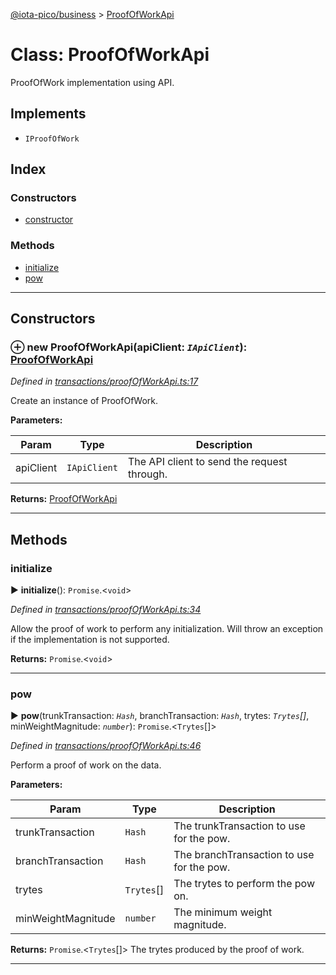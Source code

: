 [@iota-pico/business](../README.md) > [ProofOfWorkApi](../classes/proofofworkapi.md)



# Class: ProofOfWorkApi


ProofOfWork implementation using API.

## Implements

* `IProofOfWork`

## Index

### Constructors

* [constructor](proofofworkapi.md#constructor)


### Methods

* [initialize](proofofworkapi.md#initialize)
* [pow](proofofworkapi.md#pow)



---
## Constructors
<a id="constructor"></a>


### ⊕ **new ProofOfWorkApi**(apiClient: *`IApiClient`*): [ProofOfWorkApi](proofofworkapi.md)


*Defined in [transactions/proofOfWorkApi.ts:17](https://github.com/iotaeco/iota-pico-business/blob/be1d62c/src/transactions/proofOfWorkApi.ts#L17)*



Create an instance of ProofOfWork.


**Parameters:**

| Param | Type | Description |
| ------ | ------ | ------ |
| apiClient | `IApiClient`   |  The API client to send the request through. |





**Returns:** [ProofOfWorkApi](proofofworkapi.md)

---


## Methods
<a id="initialize"></a>

###  initialize

► **initialize**(): `Promise`.<`void`>



*Defined in [transactions/proofOfWorkApi.ts:34](https://github.com/iotaeco/iota-pico-business/blob/be1d62c/src/transactions/proofOfWorkApi.ts#L34)*



Allow the proof of work to perform any initialization. Will throw an exception if the implementation is not supported.




**Returns:** `Promise`.<`void`>





___

<a id="pow"></a>

###  pow

► **pow**(trunkTransaction: *`Hash`*, branchTransaction: *`Hash`*, trytes: *`Trytes`[]*, minWeightMagnitude: *`number`*): `Promise`.<`Trytes`[]>



*Defined in [transactions/proofOfWorkApi.ts:46](https://github.com/iotaeco/iota-pico-business/blob/be1d62c/src/transactions/proofOfWorkApi.ts#L46)*



Perform a proof of work on the data.


**Parameters:**

| Param | Type | Description |
| ------ | ------ | ------ |
| trunkTransaction | `Hash`   |  The trunkTransaction to use for the pow. |
| branchTransaction | `Hash`   |  The branchTransaction to use for the pow. |
| trytes | `Trytes`[]   |  The trytes to perform the pow on. |
| minWeightMagnitude | `number`   |  The minimum weight magnitude. |





**Returns:** `Promise`.<`Trytes`[]>
The trytes produced by the proof of work.






___


